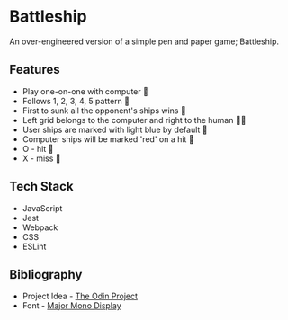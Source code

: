 # Battleship

An over-engineered version of a simple pen and paper game; Battleship.

## Features

- Play one-on-one with computer 🥊
- Follows 1, 2, 3, 4, 5 pattern 🔢
- First to sunk all the opponent's ships wins 🥇
- Left grid belongs to the computer and right to the human 🦸‍♂️
- User ships are marked with light blue by default 🔵
- Computer ships will be marked 'red' on a hit 🔴
- O - hit 💯
- X - miss 🤕

## Tech Stack

- JavaScript
- Jest
- Webpack
- CSS
- ESLint

## Bibliography

- Project Idea - [The Odin Project](https://www.theodinproject.com/lessons/node-path-javascript-battleship)
- Font - [Major Mono Display](https://fonts.google.com)
